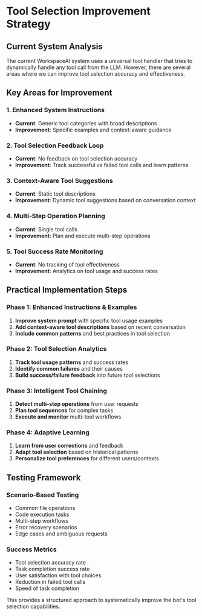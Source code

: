 # Tool Selection Improvement Strategy

## Current System Analysis

The current WorkspaceAI system uses a universal tool handler that tries to dynamically handle any tool call from the LLM. However, there are several areas where we can improve tool selection accuracy and effectiveness.

## Key Areas for Improvement

### 1. **Enhanced System Instructions**
- **Current**: Generic tool categories with broad descriptions
- **Improvement**: Specific examples and context-aware guidance

### 2. **Tool Selection Feedback Loop**
- **Current**: No feedback on tool selection accuracy
- **Improvement**: Track successful vs failed tool calls and learn patterns

### 3. **Context-Aware Tool Suggestions**
- **Current**: Static tool descriptions
- **Improvement**: Dynamic tool suggestions based on conversation context

### 4. **Multi-Step Operation Planning**
- **Current**: Single tool calls
- **Improvement**: Plan and execute multi-step operations

### 5. **Tool Success Rate Monitoring**
- **Current**: No tracking of tool effectiveness
- **Improvement**: Analytics on tool usage and success rates

## Practical Implementation Steps

### Phase 1: Enhanced Instructions & Examples
1. **Improve system prompt** with specific tool usage examples
2. **Add context-aware tool descriptions** based on recent conversation
3. **Include common patterns** and best practices in tool selection

### Phase 2: Tool Selection Analytics
1. **Track tool usage patterns** and success rates
2. **Identify common failures** and their causes
3. **Build success/failure feedback** into future tool selections

### Phase 3: Intelligent Tool Chaining
1. **Detect multi-step operations** from user requests
2. **Plan tool sequences** for complex tasks
3. **Execute and monitor** multi-tool workflows

### Phase 4: Adaptive Learning
1. **Learn from user corrections** and feedback
2. **Adapt tool selection** based on historical patterns
3. **Personalize tool preferences** for different users/contexts

## Testing Framework

### Scenario-Based Testing
- Common file operations
- Code execution tasks
- Multi-step workflows
- Error recovery scenarios
- Edge cases and ambiguous requests

### Success Metrics
- Tool selection accuracy rate
- Task completion success rate
- User satisfaction with tool choices
- Reduction in failed tool calls
- Speed of task completion

This provides a structured approach to systematically improve the bot's tool selection capabilities.
